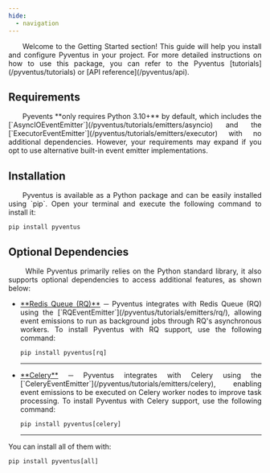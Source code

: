 ```yaml
---
hide:
  - navigation
---
```


<style>
	.go:before {
		content: "$";
		padding-right: 1.17647em;
	}
</style>

<p style='text-align: justify;' markdown>
    &emsp;&emsp;Welcome to the Getting Started section! This guide will help you install and configure Pyventus in
	your project. For more detailed instructions on how to use this package, you can refer to the Pyventus 
    [tutorials](/pyventus/tutorials) or [API reference](/pyventus/api).
</p>

## Requirements

<p style='text-align: justify;' markdown>
	&emsp;&emsp;Pyevents **only requires Python 3.10+** by default, which includes the [`AsyncIOEventEmitter`](/pyventus/tutorials/emitters/asyncio)
	and the [`ExecutorEventEmitter`](/pyventus/tutorials/emitters/executor) with no additional dependencies. However, 
	your requirements may expand if you opt to use alternative built-in event emitter implementations.
</p>

## Installation

<p style='text-align: justify;' markdown>
	&emsp;&emsp;Pyventus is available as a Python package and can be easily installed using `pip`. Open your terminal
	and execute the following command to install it:
</p>

```console
pip install pyventus
```

## Optional Dependencies

<p style='text-align: justify;' markdown>
	&emsp;&emsp; While Pyventus primarily relies on the Python standard library, it also supports optional dependencies
	to access additional features, as shown below:
</p>


<ul style='text-align: justify;' markdown>

<li markdown> 
<a href="https://python-rq.org/" target="_blank">**Redis Queue (RQ)**</a> ─ 
Pyventus integrates with Redis Queue (RQ) using the [`RQEventEmitter`](/pyventus/tutorials/emitters/rq/), allowing 
event emissions to run as background jobs through RQ's asynchronous workers. To install Pyventus with RQ support,
use the following command:

```console
pip install pyventus[rq]
```

</li>

---

<li markdown>
<a href="https://docs.celeryq.dev/en/stable/getting-started/introduction.html" target="_blank">**Celery**</a> ─ 
Pyventus integrates with Celery using the [`CeleryEventEmitter`](/pyventus/tutorials/emitters/celery), enabling
event emissions to be executed on Celery worker nodes to improve task processing. To install Pyventus with Celery 
support, use the following command:

```console
pip install pyventus[celery]
```

</li>

---

</ul>

You can install all of them with:

```console
pip install pyventus[all]
```

<br>

